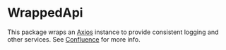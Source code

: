 # WrappedApi

This package wraps an [Axios](https://axios-http.com/docs/intro) instance to
provide consistent logging and other services. See
[Confluence](https://veterancrowdnetwork.atlassian.net/wiki/spaces/TECH/pages/5079369/Library)
for more info.

